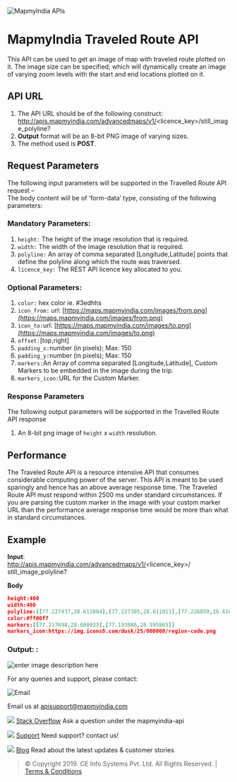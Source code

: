 ![MapmyIndia APIs](https://www.mapmyindia.com/api/img/mapmyindia-api.png)

# MapmyIndia Traveled Route API

This API can be used to get an image of map with traveled route plotted on it. The image size can be specified; which will dynamically create an image of varying zoom levels with the start and end locations plotted on it.

## API URL

1.  The API URL should be of the following construct:  http://apis.mapmyindia.com/advancedmaps/v1/<licence_key>/still_image_polyline?
2. **Output**  format will be an 8-bit PNG image of varying sizes.
3.  The method used is  **POST**.

## Request Parameters

The following input parameters will be supported in the Travelled Route API request –  
The body content will be of ‘form-data’ type, consisting of the following parameters:

### Mandatory Parameters:

1.  `height:` The height of the image resolution that is required.
2.  `width:` The width of the image resolution that is required.
3.  `polyline:` An array of comma separated [Longitude,Latitude] points that define the polyline along which the route was traversed.
4.  `licence_key:` The REST API licence key allocated to you.

### Optional Parameters:

1. `color:` hex color ie. #3edhhs  
2. `icon_from:` url: [https://maps.mapmyindia.com/images/from.png](https://maps.mapmyindia.com/images/from.png)  
3. `icon_to:`url: [https://maps.mapmyindia.com/images/to.png](https://maps.mapmyindia.com/images/to.png)  
4. `offset:`[top,right]
5. `padding_x:`number (in pixels); Max: 150
6. `padding_y:`number (in pixels); Max: 150
7. `markers:`An Array of comma separated [Longitude,Latitude], Custom Markers to be embedded in the image during the trip.
8. `markers_icon:`URL for the Custom Marker.


### Response Parameters

The following output parameters will be supported in the Travelled Route API response

1.  An 8-bit png image of  `height` x `width`  resolution.

## Performance

The Traveled Route API is a resource intensive API that consumes considerable computing power of the server. This API is meant to be used sparingly and hence has an above average response time. The Traveled Route API must respond within 2500 ms under standard circumstances. If you are parsing the custom marker in the image with your custom marker URL than the performance average response time would be more than what in standard circumstances.

## Example

**Input**:  
http://apis.mapmyindia.com/advancedmaps/v1/<licence_key>/ still_image_polyline?

**Body**
```json
height:400
width:400
polyline:[[77.227437,28.611004],[77.227385,28.611011],[77.226859,28.610907],[77.224885,28.610022],[77.224906,28.609965],[77.224906,28.609843],[77.224885,28.609786],[77.224788,28.609682],[77.224702,28.609644],[77.224595,28.609635],[77.224456,28.609682],[77.224349,28.609795],[77.220347,28.608005],[77.21892,28.607336],[77.218963,28.607148],[77.218942,28.60696],[77.218824,28.606677],[77.21876,28.606602],[77.218578,28.606385],[77.218374,28.606263],[77.218235,28.606216],[77.218063,28.606188],[77.217956,28.606197],[77.217945,28.605199],[77.217902,28.60438],[77.217859,28.603674],[77.217827,28.603033],[77.217773,28.602223],[77.217698,28.600933],[77.217805,28.600924],[77.217902,28.600886],[77.217988,28.600829],[77.218074,28.600707],[77.218106,28.600622],[77.218106,28.6005],[77.218085,28.600434],[77.218021,28.60033],[77.217882,28.600226],[77.217753,28.600188],[77.217571,28.600197],[77.217453,28.600244],[77.217389,28.600291],[77.217292,28.600404],[77.216798,28.600197],[77.215897,28.599801],[77.214384,28.599123],[77.212785,28.598407],[77.211326,28.597729],[77.211347,28.597682],[77.211336,28.597588],[77.211239,28.597484],[77.211196,28.597465],[77.211067,28.597465],[77.210992,28.597493],[77.210938,28.59755],[77.209575,28.596947],[77.20935,28.596853],[77.207998,28.59625],[77.20759,28.596071],[77.207526,28.596005],[77.207462,28.595996],[77.207033,28.596109],[77.20684,28.596156],[77.205295,28.596495],[77.204555,28.596561],[77.203546,28.596533],[77.20243,28.59642],[77.201218,28.59609],[77.200596,28.596109],[77.19992,28.596137],[77.199019,28.596175],[77.198826,28.596053],[77.198826,28.595996],[77.198772,28.595855],[77.198675,28.59577],[77.1986,28.595742],[77.198557,28.595723],[77.198428,28.595723],[77.198299,28.595761],[77.198235,28.595808],[77.197055,28.595516],[77.196529,28.59545],[77.196132,28.595431],[77.19566,28.595459],[77.194533,28.595695],[77.193986,28.595865],[77.193911,28.595799],[77.193772,28.595761],[77.193633,28.595789],[77.193515,28.595883],[77.193472,28.596005],[77.193483,28.596062],[77.193032,28.596241],[77.190908,28.597108],[77.190854,28.597042],[77.190768,28.596995],[77.190661,28.596967],[77.190532,28.596976],[77.190457,28.597004],[77.19035,28.597089],[77.190307,28.597155],[77.190286,28.597287],[77.190318,28.597391],[77.189095,28.5979],[77.188655,28.59807],[77.187775,28.598419],[77.187743,28.598362],[77.187646,28.598296],[77.187549,28.598268],[77.18741,28.598287],[77.187313,28.598334],[77.187238,28.598438],[77.187227,28.598532],[77.187259,28.598626],[77.183686,28.600058],[77.181991,28.600727],[77.181809,28.60084],[77.181498,28.601057],[77.181058,28.601528],[77.180897,28.601726],[77.180715,28.601811],[77.180618,28.60183],[77.180403,28.601811],[77.17933,28.601265],[77.175446,28.599212],[77.17521,28.59909],[77.174877,28.598911],[77.173965,28.598431],[77.173718,28.598309],[77.173471,28.598168],[77.172666,28.597754]]
color:#ff00f7
markers:[[77.217698,28.600933],[77.193986,28.595865]]
markers_icon:https://img.icons8.com/dusk/25/000000/region-code.png
```
### Output: :
![enter image description here](https://mmi-api-team.s3.ap-south-1.amazonaws.com/API%20Team/Still_Image_Polyline.png)

For any queries and support, please contact: 

![Email](https://www.google.com/a/cpanel/mapmyindia.co.in/images/logo.gif?service=google_gsuite) 

Email us at [apisupport@mapmyindia.com](mailto:apisupport@mapmyindia.com)

![](https://www.mapmyindia.com/api/img/icons/stack-overflow.png)
[Stack Overflow](https://stackoverflow.com/questions/tagged/mapmyindia-api)
Ask a question under the mapmyindia-api

![](https://www.mapmyindia.com/api/img/icons/support.png)
[Support](https://www.mapmyindia.com/api/index.php#f_cont)
Need support? contact us!

![](https://www.mapmyindia.com/api/img/icons/blog.png)
[Blog](http://www.mapmyindia.com/blog/)
Read about the latest updates & customer stories

> © Copyright 2019. CE Info Systems Pvt. Ltd. All Rights Reserved. | [Terms & Conditions](http://www.mapmyindia.com/api/terms-&-conditions)